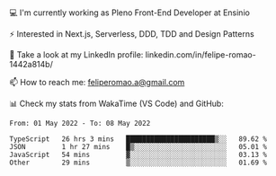 💻 I'm currently working as Pleno Front-End Developer at Ensinio

⚡ Interested in Next.js, Serverless, DDD, TDD and Design Patterns

👥 Take a look at my LinkedIn profile: linkedin.com/in/felipe-romao-1442a814b/

📫 How to reach me: feliperomao.a@gmail.com

📊 Check my stats from WakaTime (VS Code) and GitHub:

<!--START_SECTION:waka-->

```text
From: 01 May 2022 - To: 08 May 2022

TypeScript   26 hrs 3 mins   ██████████████████████▒░░   89.62 %
JSON         1 hr 27 mins    █▒░░░░░░░░░░░░░░░░░░░░░░░   05.01 %
JavaScript   54 mins         ▓░░░░░░░░░░░░░░░░░░░░░░░░   03.13 %
Other        29 mins         ▒░░░░░░░░░░░░░░░░░░░░░░░░   01.69 %
```

<!--END_SECTION:waka-->

